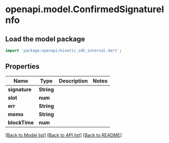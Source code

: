 # openapi.model.ConfirmedSignatureInfo

## Load the model package
```dart
import 'package:openapi/kinetic_sdk_internal.dart';
```

## Properties
Name | Type | Description | Notes
------------ | ------------- | ------------- | -------------
**signature** | **String** |  | 
**slot** | **num** |  | 
**err** | **String** |  | 
**memo** | **String** |  | 
**blockTime** | **num** |  | 

[[Back to Model list]](../README.md#documentation-for-models) [[Back to API list]](../README.md#documentation-for-api-endpoints) [[Back to README]](../README.md)


